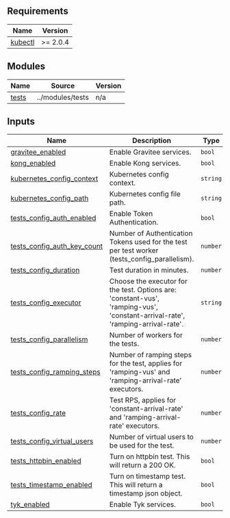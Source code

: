 ## Requirements

| Name | Version |
|------|---------|
| <a name="requirement_kubectl"></a> [kubectl](#requirement\_kubectl) | >= 2.0.4 |

## Modules

| Name | Source | Version |
|------|--------|---------|
| <a name="module_tests"></a> [tests](#module\_tests) | ../modules/tests | n/a |

## Inputs

| Name | Description | Type | Default | Required |
|------|-------------|------|---------|:--------:|
| <a name="input_gravitee_enabled"></a> [gravitee\_enabled](#input\_gravitee\_enabled) | Enable Gravitee services. | `bool` | `false` | no |
| <a name="input_kong_enabled"></a> [kong\_enabled](#input\_kong\_enabled) | Enable Kong services. | `bool` | `false` | no |
| <a name="input_kubernetes_config_context"></a> [kubernetes\_config\_context](#input\_kubernetes\_config\_context) | Kubernetes config context. | `string` | `"minikube"` | no |
| <a name="input_kubernetes_config_path"></a> [kubernetes\_config\_path](#input\_kubernetes\_config\_path) | Kubernetes config file path. | `string` | `"~/.kube/config"` | no |
| <a name="input_tests_config_auth_enabled"></a> [tests\_config\_auth\_enabled](#input\_tests\_config\_auth\_enabled) | Enable Token Authentication. | `bool` | `false` | no |
| <a name="input_tests_config_auth_key_count"></a> [tests\_config\_auth\_key\_count](#input\_tests\_config\_auth\_key\_count) | Number of Authentication Tokens used for the test per test worker (tests\_config\_parallelism). | `number` | `100` | no |
| <a name="input_tests_config_duration"></a> [tests\_config\_duration](#input\_tests\_config\_duration) | Test duration in minutes. | `number` | `15` | no |
| <a name="input_tests_config_executor"></a> [tests\_config\_executor](#input\_tests\_config\_executor) | Choose the executor for the test. Options are: 'constant-vus', 'ramping-vus', 'constant-arrival-rate', 'ramping-arrival-rate'. | `string` | `"constant-arrival-rate"` | no |
| <a name="input_tests_config_parallelism"></a> [tests\_config\_parallelism](#input\_tests\_config\_parallelism) | Number of workers for the tests. | `number` | `4` | no |
| <a name="input_tests_config_ramping_steps"></a> [tests\_config\_ramping\_steps](#input\_tests\_config\_ramping\_steps) | Number of ramping steps for the test, applies for 'ramping-vus' and 'ramping-arrival-rate' executors. | `number` | `10` | no |
| <a name="input_tests_config_rate"></a> [tests\_config\_rate](#input\_tests\_config\_rate) | Test RPS, applies for 'constant-arrival-rate' and 'ramping-arrival-rate' executors. | `number` | `20000` | no |
| <a name="input_tests_config_virtual_users"></a> [tests\_config\_virtual\_users](#input\_tests\_config\_virtual\_users) | Number of virtual users to be used for the test. | `number` | `50` | no |
| <a name="input_tests_httpbin_enabled"></a> [tests\_httpbin\_enabled](#input\_tests\_httpbin\_enabled) | Turn on httpbin test. This will return a 200 OK. | `bool` | `false` | no |
| <a name="input_tests_timestamp_enabled"></a> [tests\_timestamp\_enabled](#input\_tests\_timestamp\_enabled) | Turn on timestamp test. This will return a timestamp json object. | `bool` | `true` | no |
| <a name="input_tyk_enabled"></a> [tyk\_enabled](#input\_tyk\_enabled) | Enable Tyk services. | `bool` | `true` | no |

